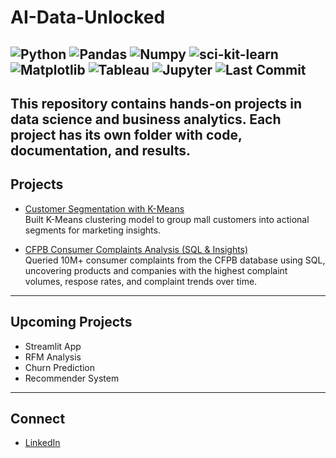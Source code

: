 # AI-Data-Unlocked
![Python](https://img.shields.io/badge/Python-3776AB?style=for-the-badge&logoColor=white)
![Pandas](https://img.shields.io/badge/Pandas-150458?style=for-the-badge&logoColor=white)
![Numpy](https://img.shields.io/badge/Numpy-013243?style=for-the-badge&logoColor=white)
![sci-kit-learn](https://img.shields.io/badge/sci-kitlearn-F7931E?style=for-the-badge&logoColor=white)
![Matplotlib](https://img.shields.io/badge/Matplotlib-11557c?style=for-the-badge&logoColor=white)
![Tableau](https://img.shields.io/badge/Tableau-E9767?style=for-the-badge&logoColor=white)
![Jupyter](https://img.shields.io/badge/Jupyter-F37626?style=for-the-badge&logoColor=white)
![Last Commit](https://img.shields.io/github/last-commit/PriyankaaNigam/AI-Data-Unlocked?style=for-the-badge&color=brightgreen)
---
This repository contains hands-on projects in **data science** and **business analytics**.
Each project has its own folder with code, documentation, and results.
---
## Projects
- [Customer Segmentation with K-Means](https://github.com/PriyankaaNigam/AI-Data-Unlocked/tree/main/customer_segmentation)  
  Built K-Means clustering model to group mall customers into actional segments for marketing insights.
  
- [CFPB Consumer Complaints Analysis (SQL & Insights)](https://github.com/PriyankaaNigam/AI-Data-Unlocked/tree/main/CFPB_Complaint_Analysis)  
  Queried 10M+ consumer complaints from the CFPB database using SQL, uncovering products and companies with the highest complaint volumes, respose rates, and complaint trends over time.
---
## Upcoming Projects
- Streamlit App
- RFM Analysis
- Churn Prediction
- Recommender System
---
## Connect
- [LinkedIn](https://www.linkedin.com/in/priyankaa-nigam/)
